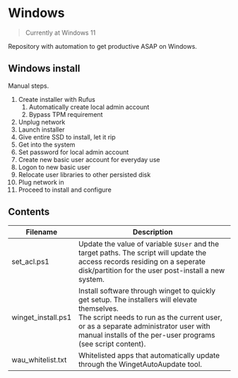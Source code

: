 # Windows
> Currently at Windows 11

Repository with automation to get productive ASAP on Windows.

## Windows install

Manual steps.

1. Create installer with Rufus
    1. Automatically create local admin account
    1. Bypass TPM requirement
1. Unplug network
1. Launch installer
1. Give entire SSD to install, let it rip
1. Get into the system
1. Set password for local admin account
1. Create new basic user account for everyday use
1. Logon to new basic user
1. Relocate user libraries to other persisted disk
1. Plug network in
1. Proceed to install and configure

## Contents

| Filename | Description |
| --- | --- |
| set_acl.ps1 | Update the value of variable `$User` and the target paths. The script will update the access records residing on a seperate disk/partition for the user post-install a new system.
| winget_install.ps1 | Install software through winget to quickly get setup. The installers will elevate themselves.<br/>The script needs to run as the current user, or as a separate administrator user with manual installs of the per-user programs (see script content).
| wau_whitelist.txt | Whitelisted apps that automatically update through the WingetAutoAupdate tool.
